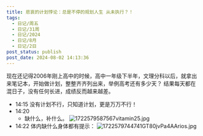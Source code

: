 ```yaml
---
title: 悲哀的计划悖论：总是不停的规划人生 从未执行？！
tags:
  - 日记/周五
  - 日记/31周
  - 日记/2024
  - 日记/8月
  - 日记/2日
post_status: publish
post_date: 2024-08-02 14:13:36
---
```

现在还记得2006年刚上高中的时候，高中一年级下半年，文理分科以后，就拿出来笔记本，开始做计划，整整齐齐列出来，举例高考还有多少天？
结果每天都在混日子，没有任何长进，成绩反而越来越差。
- 14:15 没有计划不行，只知道计划，更是万万不行！
- 14:20 
	- 缺什么，补什么。
	![1722579587567vitamin25.jpg](https://testingcf.jsdelivr.net/gh/jarlin8/OSS@main/backup/1722579587567vitamin25.jpg) 
- 14:22 
	体内缺什么身体都有提示：
	![1722579744741GT80jvPa4AArios.jpg](https://testingcf.jsdelivr.net/gh/jarlin8/OSS@main/backup/1722579744741GT80jvPa4AArios.jpg) 